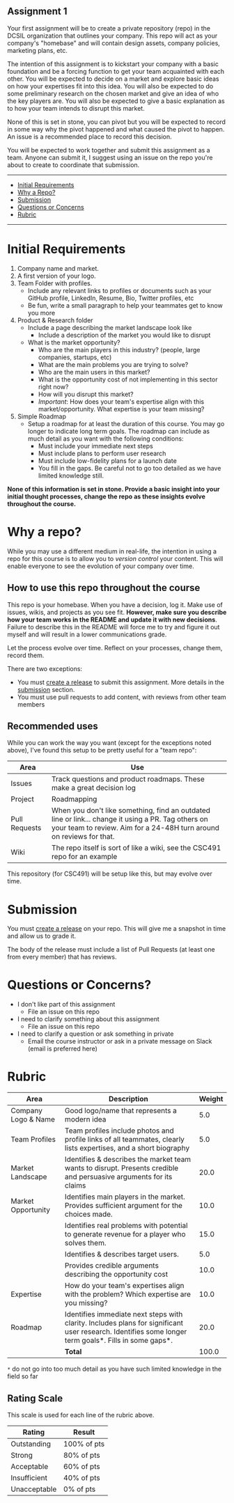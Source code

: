Assignment 1
---
Your first assignment will be to create a private repository (repo) in the DCSIL organization that outlines your company.
This repo will act as your company's "homebase" and will contain design assets, company policies, marketing plans, etc.

The intention of this assignment is to kickstart your company with a basic foundation and be a forcing function to get your team acquainted with each other. You will be expected to decide on a market and explore basic ideas on how your expertises fit into this idea. You will also be expected to do some preliminary research on the chosen market and give an idea of who the key players are. You will also be expected to give a basic explanation as to how your team intends to disrupt this market.

None of this is set in stone, you can pivot but you will be expected to record in some way why the pivot happened and what caused the pivot to happen. An issue is a recommended place to record this decision.

You will be expected to work together and submit this assignment as a team. Anyone can submit it, I suggest using an issue on the repo you're about to create to coordinate that submission.

---

- [Initial Requirements](#initial-requirements)
- [Why a Repo?](#why-a-repo)
- [Submission](#submission)
- [Questions or Concerns](#questions-or-concerns)
- [Rubric](#rubric)

---

# Initial Requirements

1. Company name and market.
2. A first version of your logo.
3. Team Folder with profiles.
   - Include any relevant links to profiles or documents such as your GitHub profile, LinkedIn, Resume, Bio, Twitter profiles, etc
   - Be fun, write a small paragraph to help your teammates get to know you more
4. Product & Research folder
    - Include a page describing the market landscape look like
       - Include a description of the market you would like to disrupt
    - What is the market opportunity?
       - Who are the main players in this industry? (people, large companies, startups, etc)
       - What are the main problems you are trying to solve?
       - Who are the main users in this market?
       - What is the opportunity cost of not implementing in this sector right now?
       - How will you disrupt this market?
       - _Important_: How does your team's expertise align with this market/opportunity. What expertise is your team missing?
5. Simple Roadmap
    - Setup a roadmap for at least the duration of this course. You may go longer to indicate long term goals. The roadmap can include as much detail as you want with the following conditions:
       - Must include your immediate next steps
       - Must include plans to perform user research
       - Must include low-fidelity plans for a launch date
       - You fill in the gaps. Be careful not to go too detailed as we have limited knowledge still.
       
**None of this information is set in stone. Provide a basic insight into your initial thought processes, change the repo as these insights evolve throughout the course.**

# Why a repo?

While you may use a different medium in real-life, the intention in using a repo for this course is to allow you to _version control_ your content.
This will enable everyone to see the evolution of your company over time.

## How to use this repo throughout the course

This repo is your homebase. When you have a decision, log it. Make use of issues, wikis, and projects as you see fit.
**However, make sure you describe how your team works in the README and update it with new decisions**. Failure to describe this in the README will force me to try and figure it out myself and will result in a lower communications grade.

Let the process evolve over time. Reflect on your processes, change them, record them.

There are two exceptions:
 - You must [create a release](https://help.github.com/en/articles/creating-releases) to submit this assignment. More details in the [submission](#submission) section.
 - You must use pull requests to add content, with reviews from other team members

## Recommended uses

While you can work the way you want (except for the exceptions noted above), I've found this setup to be pretty useful for a "team repo":

| Area | Use |
| -- | -- |
| Issues | Track questions and product roadmaps. These make a great decision log |
| Project | Roadmapping |
| Pull Requests | When you don't like something, find an outdated line or link... change it using a PR. Tag others on your team to review. Aim for a 24-48H turn around on reviews for that. |
| Wiki | The repo itself is sort of like a wiki, see the CSC491 repo for an example |

This repository (for CSC491) will be setup like this, but may evolve over time.

# Submission

You must [create a release](https://help.github.com/en/articles/creating-releases) on your repo.
This will give me a snapshot in time and allow us to grade it.

The body of the release must include a list of Pull Requests (at least one from every member) that has reviews.
 
 # Questions or Concerns?
 
 - I don't like part of this assignment
   - File an issue on this repo
 - I need to clarify something about this assignment
   - File an issue on this repo
 - I need to clarify a question or ask something in private
   - Email the course instructor or ask in a private message on Slack (email is preferred here)
 
 # Rubric
 
| Area | Description| Weight |
| --- | --- | --- |
| Company Logo & Name  | Good logo/name that represents a modern idea | 5.0 |
| Team Profiles | Team profiles include photos and profile links of all teammates, clearly lists expertises, and a short biography | 5.0 |
| Market Landscape | Identifies & describes the market team wants to disrupt. Presents credible and persuasive arguments for its claims | 20.0 |
| Market Opportunity | Identifies main players in the market. Provides sufficient argument for the choices made. | 10.0 |
| | Identifies real problems with potential to generate revenue for a player who solves them. | 15.0 |
| | Identifies & describes target users. | 5.0 |
| | Provides credible arguments describing the opportunity cost | 10.0 |
| Expertise | How do your team's expertises align with the problem? Which expertise are you missing? | 10.0 |
| Roadmap | Identifies immediate next steps with clarity. Includes plans for significant user research. Identifies some longer term goals*. Fills in some gaps*. | 20.0 |
| | **Total** | 100.0 |

`*` do not go into too much detail as you have such limited knowledge in the field so far

## Rating Scale

This scale is used for each line of the rubric above.

| Rating | Result |
| --- | --- |
| Outstanding | 100% of pts | 
| Strong | 80% of pts |
| Acceptable | 60% of pts |
| Insufficient | 40% of pts |
| Unacceptable  | 0% of pts |
